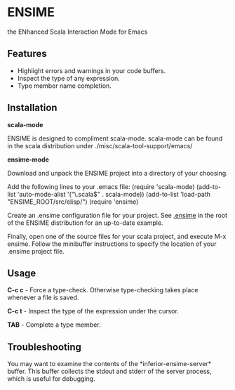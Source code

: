# ENSIME
the ENhanced Scala Interaction Mode for Emacs

## Features

- Highlight errors and warnings in your code buffers.
- Inspect the type of any expression.
- Type member name completion.

## Installation

__scala-mode__

ENSIME is designed to compliment scala-mode. scala-mode can be found in the scala distribution under ./misc/scala-tool-support/emacs/

__ensime-mode__

Download and unpack the ENSIME project into a directory of your choosing. 

Add the following lines to your .emacs file:
    (require 'scala-mode)
    (add-to-list 'auto-mode-alist '("\\.scala$" . scala-mode))
    (add-to-list 'load-path "ENSIME_ROOT/src/elisp/")
    (require 'ensime)

Create an .ensime configuration file for your project. See [.ensime](http://github.com/aemoncannon/ensime/blob/master/.ensime) in the root of the ENSIME distribution for an up-to-date example.

Finally, open one of the source files for your scala project, and execute M-x ensime. Follow the minibuffer instructions to specify the location of your .ensime project file. 

## Usage

__C-c c__  - Force a type-check. Otherwise type-checking takes place whenever a file is saved.

__C-c t__  - Inspect the type of the expression under the cursor.

__TAB__    - Complete a type member.

## Troubleshooting

You may want to examine the contents of the \*inferior-ensime-server\* buffer. This buffer collects the stdout and stderr of the server process, which is useful for debugging.


  





